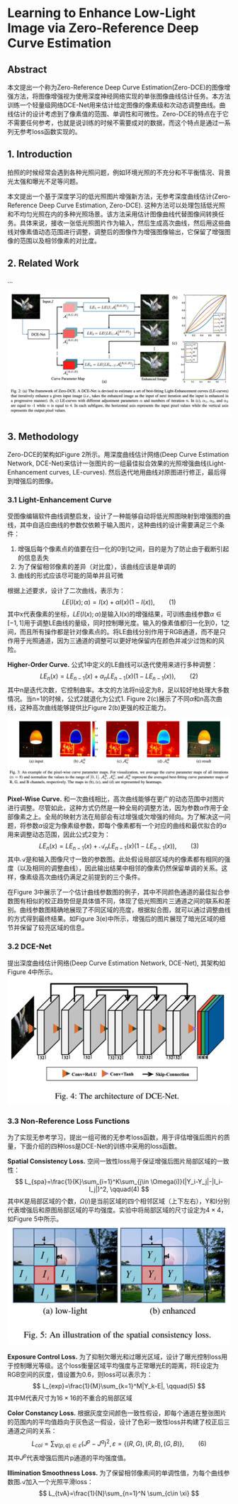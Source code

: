 # Learning to Enhance Low-Light Image via Zero-Reference Deep Curve Estimation

## Abstract
本文提出一个称为Zero-Reference Deep Curve Estimation(Zero-DCE)的图像增强方法，将图像增强视为使用深度神经网络实现的单张图像曲线估计任务。本方法训练一个轻量级网络DCE-Net用来估计给定图像的像素级和次动态调整曲线。曲线估计的设计考虑到了像素值的范围、单调性和可微性。Zero-DCE的特点在于它不需要任何参考，也就是说训练的时候不需要成对的数据，而这个特点是通过一系列无参考loss函数实现的。

## 1. Introduction
拍照的时候经常会遇到各种光照问题，例如环境光照的不充分和不平衡情况、背景光太强和曝光不足等问题。

本文提出一个基于深度学习的低光照图片增强新方法，无参考深度曲线估计(Zero-Reference Deep Curve Estimation, Zero-DCE). 这种方法可以处理包括低光照和不均匀光照在内的多种光照场景。该方法采用估计图像曲线代替图像间转换任务。具体来说，接收一张低光照图片作为输入，然后生成高次曲线，然后用这些曲线对像素值动态范围进行调整，调整后的图像作为增强图像输出，它保留了增强图像的范围以及相邻像素的对比度。

## 2. Related Work
...

![Figure 2](2.png 'Figure 2')

## 3. Methodology
Zero-DCE的架构如Figure 2所示。用深度曲线估计网络(Deep Curve Estimation Network, DCE-Net)来估计一张图片的一组最佳拟合效果的光照增强曲线(Light-Enhancement curves, LE-curves). 然后迭代地用曲线对原图进行修正，最后得到增强后的图像。

### 3.1 Light-Enhancement Curve
受图像编辑软件曲线调整启发，设计了一种能够自动将低光照图映射到增强图的曲线，其中自适应曲线的参数仅依赖于输入图片，这种曲线的设计需要满足三个条件：
1. 增强后每个像素点的值要在归一化的0到1之间，目的是为了防止由于截断引起的信息丢失
2. 为了保留相邻像素的差异（对比度），该曲线应该是单调的
3. 曲线的形式应该尽可能的简单并且可微

根据上述要求，设计了二次曲线，表示为：
$$
LE(I(x);\alpha)=I(x)+\alpha I(x)(1-I(x)), \qquad (1)
$$
其中x代表像素的坐标，$LE(I(x);\alpha)$是输入I(x)的增强结果，可训练曲线参数$\alpha\in [-1,1]$用于调整LE曲线的量级，同时控制曝光度。输入的像素值都归一化到0，1之间，而且所有操作都是针对像素点的。将LE曲线分别作用于RGB通道，而不是只作用于光照通道，因为三通道的调整可以更好地保留内在颜色并减少过饱和的风险。

**Higher-Order Curve.** 公式1中定义的LE曲线可以迭代使用来进行多种调整：
$$
LE_n(x)=LE_{n-1}(x)+\alpha_nLE_{n-1}(x)(1-LE_{n-1}(x)), \qquad (2)
$$
其中n是迭代次数，它控制曲率。本文的方法将n设定为8，足以较好地处理大多数情况。当n=1的时候，公式2就退化为公式1. Figure 2(c)展示了不同$\alpha$和n高次曲线，这种高次曲线能够提供比Figure 2(b)更强的校正能力。

![Figure 3](3.png 'Figure 3')

**Pixel-Wise Curve.** 和一次曲线相比，高次曲线能够在更广的动态范围中对图片进行调整。尽管如此，这种方式仍然是一种全局的调整方法，因为参数$\alpha$作用于全部像素之上。全局的映射方法在局部会有过增强或欠增强的倾向。为了解决这一问题，将参数$\alpha$设定为像素级参数，即每个像素都有一个对应的曲线和最优拟合的$\alpha$用来调整动态范围，因此公式2变为：
$$
LE_n(x)=LE_{n-1}(x)+\mathcal{A}_nLE_{n-1}(x)(1-LE_{n-1}(x)), \qquad (3)
$$
其中$\mathcal{A}$是和输入图像尺寸一致的参数图。此处假设局部区域内的像素都有相同的强度（以及相同的调整曲线），因此输出结果中相邻的像素仍然保留单调的关系。这样，像素级高次曲线仍满足之前提到的三个条件。

在Figure 3中展示了一个估计曲线参数图的例子，其中不同颜色通道的最佳拟合参数图有相似的校正趋势但是具体值不同，体现了低光照图片三通道之间的联系和差别。曲线参数图精确地展现了不同区域的亮度，根据拟合图，就可以通过调整曲线的方式得到最终结果。如Figure 3(e)中所示，增强后的图片展现了暗光区域的细节并保留了较亮区域的信息。

### 3.2 DCE-Net
提出深度曲线估计网络(Deep Curve Estimation Network, DCE-Net), 其架构如Figure 4中所示。
![Figure 4](4.png 'Figure 4')

### 3.3 Non-Reference Loss Functions
为了实现无参考学习，提出一组可微的无参考loss函数，用于评估增强后图片的质量，下面介绍的四种loss是DCE-Net的训练中采用的loss函数。

**Spatial Consistency Loss.** 空间一致性loss用于保证增强后图片局部区域的一致性：
$$
L_{spa}=\frac{1}{K}\sum_{i=1}^K\sum_{j\in \Omega(i)}(|Y_i-Y_j|-|I_i-I_j|)^2, \qquad(4)
$$
其中K是局部区域的个数，$\Omega(i)$是当前区域的四个相邻区域（上下左右），Y和I分别代表增强后和原图局部区域的平均强度。实验中将局部区域的尺寸设定为$4\times 4$，如Figure 5中所示。
![Figure 5](5.png 'Figure 5')

**Exposure Control Loss.** 为了抑制欠曝光和过曝光区域，设计了曝光控制loss用于控制曝光等级。这个loss衡量区域平均强度与正常曝光E的距离，将E设定为RGB空间的灰度，值设置为0.6，则loss可以表示为：
$$
L_{exp}=\frac{1}{M}\sum_{k=1}^M|Y_k-E|, \qquad(5)
$$
其中M代表尺寸为$16\times 16$的不重合的局部区域

**Color Constancy Loss.** 根据灰度空间颜色一致性假设，即每个通道在整张图片的范围内的平均值趋向于灰色这一假设，设计了色彩一致性loss并构建了校正后三通道之间的关系：
$$
L_{col}=\sum_{\forall (p,q)\in \varepsilon}(J^p-J^q)^2, \varepsilon=\{(R, G),(R, B), (G, B)\}, \qquad (6)
$$
其中$J^p$代表增强后图片p通道的平均强度值。

**Illimination Smoothness Loss.** 为了保留相邻像素间的单调性值，为每个曲线参数图$\mathcal{A}$加入一个光照平滑loss：
$$
L_{tvA}=\frac{1}{N}\sum_{n=1}^N \sum_{c\in \xi}
$$